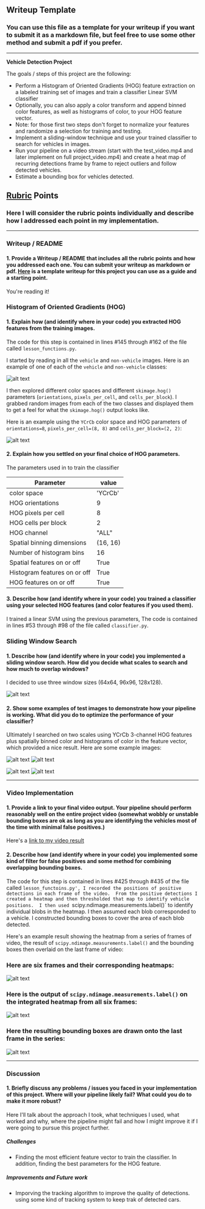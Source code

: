 ## Writeup Template
### You can use this file as a template for your writeup if you want to submit it as a markdown file, but feel free to use some other method and submit a pdf if you prefer.

---

**Vehicle Detection Project**

The goals / steps of this project are the following:

* Perform a Histogram of Oriented Gradients (HOG) feature extraction on a labeled training set of images and train a classifier Linear SVM classifier
* Optionally, you can also apply a color transform and append binned color features, as well as histograms of color, to your HOG feature vector.
* Note: for those first two steps don't forget to normalize your features and randomize a selection for training and testing.
* Implement a sliding-window technique and use your trained classifier to search for vehicles in images.
* Run your pipeline on a video stream (start with the test_video.mp4 and later implement on full project_video.mp4) and create a heat map of recurring detections frame by frame to reject outliers and follow detected vehicles.
* Estimate a bounding box for vehicles detected.

[//]: # (Image References)
[image1]: ./examples/car_not_car.png
[image2]: ./md_images/hog_image.jpg
[image3]: ./md_images/sliding_window.png
[image4]: ./md_images/sliding_windows1.png
[image5]: ./md_images/sliding_windows2.png
[image6]: ./md_images/sliding_windows3.png
[image7]: ./md_images/sliding_windows4.png
[heatmap]: ./md_images/bboxes_and_heat.png
[image8]: ./md_images/bboxes_and_heat1.png
[image9]: ./md_images/bboxes_and_heat2.png
[image10]: ./md_images/bboxes_and_heat3.png
[image11]: ./md_images/bboxes_and_heat4.png
[image12]: ./md_images/bboxes_and_heat5.png
[image13]: ./md_images/bboxes_and_heat6.png
[image14]: ./md_images/labels_map.png
[image15]: ./md_images/output_bboxes.jpg
[video1]: ./output_videos/project_video_output.mp4

## [Rubric](https://review.udacity.com/#!/rubrics/513/view) Points
### Here I will consider the rubric points individually and describe how I addressed each point in my implementation.

---
### Writeup / README

#### 1. Provide a Writeup / README that includes all the rubric points and how you addressed each one.  You can submit your writeup as markdown or pdf.  [Here](https://github.com/udacity/CarND-Vehicle-Detection/blob/master/writeup_template.md) is a template writeup for this project you can use as a guide and a starting point.

You're reading it!

### Histogram of Oriented Gradients (HOG)

#### 1. Explain how (and identify where in your code) you extracted HOG features from the training images.

The code for this step is contained in lines #145 through #162 of the file called `lesson_functions.py`.

I started by reading in all the `vehicle` and `non-vehicle` images.  Here is an example of one of each of the `vehicle` and `non-vehicle` classes:

![alt text][image1]

I then explored different color spaces and different `skimage.hog()` parameters (`orientations`, `pixels_per_cell`, and `cells_per_block`).  I grabbed random images from each of the two classes and displayed them to get a feel for what the `skimage.hog()` output looks like.

Here is an example using the `YCrCb` color space and HOG parameters of `orientations=8`, `pixels_per_cell=(8, 8)` and `cells_per_block=(2, 2)`:


![alt text][image2]

#### 2. Explain how you settled on your final choice of HOG parameters.

The parameters used in to train the classifier 

|Parameter | value|
|----------|--------|
|color space|'YCrCb'|
|HOG orientations|9|
|HOG pixels per cell|8|
|HOG cells per block|2|
|HOG channel|"ALL"|
|Spatial binning dimensions|(16, 16)|
|Number of histogram bins|16|
|Spatial features on or off|True|
|Histogram features on or off|True|
|HOG features on or off|True|

#### 3. Describe how (and identify where in your code) you trained a classifier using your selected HOG features (and color features if you used them).

I trained a linear SVM using the previous parameters, The code is contained in lines #53 through #98 of the file called `classifier.py`.

### Sliding Window Search

#### 1. Describe how (and identify where in your code) you implemented a sliding window search.  How did you decide what scales to search and how much to overlap windows?

I decided to use three window sizes (64x64, 96x96, 128x128).

![alt text][image3]

#### 2. Show some examples of test images to demonstrate how your pipeline is working.  What did you do to optimize the performance of your classifier?

Ultimately I searched on two scales using YCrCb 3-channel HOG features plus spatially binned color and histograms of color in the feature vector, which provided a nice result.  Here are some example images:

![alt text][image4] ![alt text][image5]

![alt text][image6] ![alt text][image6]

---

### Video Implementation

#### 1. Provide a link to your final video output.  Your pipeline should perform reasonably well on the entire project video (somewhat wobbly or unstable bounding boxes are ok as long as you are identifying the vehicles most of the time with minimal false positives.)
Here's a [link to my video result]([video1])


#### 2. Describe how (and identify where in your code) you implemented some kind of filter for false positives and some method for combining overlapping bounding boxes.

The code for this step is contained in lines #425 through #435 of the file called `lesson_functoins.py', I recorded the positions of positive detections in each frame of the video.  From the positive detections I created a heatmap and then thresholded that map to identify vehicle positions.  I then used `scipy.ndimage.measurements.label()` to identify individual blobs in the heatmap.  I then assumed each blob corresponded to a vehicle.  I constructed bounding boxes to cover the area of each blob detected.

Here's an example result showing the heatmap from a series of frames of video, the result of `scipy.ndimage.measurements.label()` and the bounding boxes then overlaid on the last frame of video:

### Here are six frames and their corresponding heatmaps:

![alt text][heatmap]

### Here is the output of `scipy.ndimage.measurements.label()` on the integrated heatmap from all six frames:
![alt text][image14]

### Here the resulting bounding boxes are drawn onto the last frame in the series:
![alt text][image15]



---

### Discussion

#### 1. Briefly discuss any problems / issues you faced in your implementation of this project.  Where will your pipeline likely fail?  What could you do to make it more robust?

Here I'll talk about the approach I took, what techniques I used, what worked and why, where the pipeline might fail and how I might improve it if I were going to pursue this project further.

##### Challenges
* Finding the most efficient feature vector to train the classifier. In addition, finding the best parameters for the HOG feature.

##### Improvements and Future work
* Imporving the tracking algorithm to improve the quality of detections. using some kind of tracking system to keep trak of detected cars.

